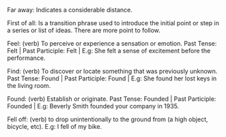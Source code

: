 Far away: Indicates a considerable distance.

First of all: Is a transition phrase used to introduce the initial point or step in a series or list of ideas. There are more point to follow.

Feel: (verb) To perceive or experience a sensation or emotion. Past Tense: Felt | Past Participle: Felt | E.g: She felt a sense of excitement before the performance.

Find: (verb) To discover or locate something that was previously unknown. Past Tense: Found | Past Participle: Found | E.g: She found her lost keys in the living room.

Found: (verb) Establish or originate. Past Tense: Founded | Past Participle: Founded | E.g: Beverly Smith founded your company in 1935.

Fell off: (verb) to drop unintentionally to the ground from (a high object, bicycle, etc). E.g: I fell of my bike.  